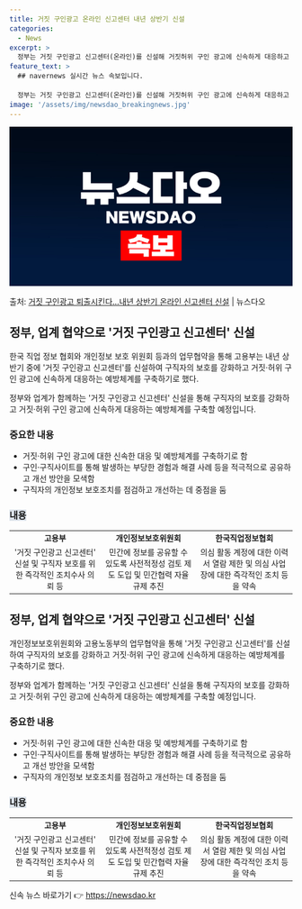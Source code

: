 ```yaml
---
title: 거짓 구인광고 온라인 신고센터 내년 상반기 신설
categories:
  - News
excerpt: >
  정부는 거짓 구인광고 신고센터(온라인)를 신설해 거짓허위 구인 광고에 신속하게 대응하고 예방하기로 했다.  …
feature_text: >
  ## navernews 실시간 뉴스 속보입니다.

  정부는 거짓 구인광고 신고센터(온라인)를 신설해 거짓허위 구인 광고에 신속하게 대응하고 예방하기로 했다.  …
image: '/assets/img/newsdao_breakingnews.jpg'
---
```


![뉴스다오 속보](/assets/img/newsdao_breakingnews.jpg)

<p>출처: <a href="https://newsdao.kr/2793" rel="dofollow">거짓 구인광고 퇴출시킨다…내년 상반기 온라인 신고센터 신설</a> | 뉴스다오</p>

<h2 data-ke-size="size26">정부, 업계 협약으로 '거짓 구인광고 신고센터' 신설</h2>

한국 직업 정보 협회와 개인정보 보호 위원회 등과의 업무협약을 통해 고용부는 내년 상반기 중에 '거짓 구인광고 신고센터'를 신설하여 구직자의 보호를 강화하고 거짓·허위 구인 광고에 신속하게 대응하는 예방체계를 구축하기로 했다.

<p data-ke-size="size16">정부와 업계가 함께하는 '거짓 구인광고 신고센터' 신설을 통해 구직자의 보호를 강화하고 거짓·허위 구인 광고에 신속하게 대응하는 예방체계를 구축할 예정입니다.</p>

<h3 data-ke-style="text-align: center;">중요한 내용</h3>

<ul>
  <li>거짓·허위 구인 광고에 대한 신속한 대응 및 예방체계를 구축하기로 함</li>
  <li>구인·구직사이트를 통해 발생하는 부당한 경험과 해결 사례 등을 적극적으로 공유하고 개선 방안을 모색함</li>
  <li>구직자의 개인정보 보호조치를 점검하고 개선하는 데 중점을 둠</li>
</ul>

<h3 data-ke-style="text-align: center;"><span style="background-color: #21538527;">내용</span></h3>
<table style="width: 100%;">
<tbody>
<tr>
<td style="text-align: center; height: 17px;"><b>고용부</b></td>
<td style="text-align: center; height: 17px;"><b>개인정보보호위원회</b></td>
<td style="text-align: center; height: 17px;"><b>한국직업정보협회</b></td>
</tr>
<tr>
<td style="text-align: center;">'거짓 구인광고 신고센터' 신설 및 구직자 보호를 위한 즉각적인 조치수사 의뢰 등</td>
<td style="text-align: center;">민간에 정보를 공유할 수 있도록 사전적정성 검토 제도 도입 및 민간협력 자율규제 추진</td>
<td style="text-align: center;">의심 활동 계정에 대한 이력서 열람 제한 및 의심 사업장에 대한 즉각적인 조치 등을 약속</td>
</tr>
</tbody>
</table>

<h2 data-ke-size="size26">정부, 업계 협약으로 '거짓 구인광고 신고센터' 신설</h2>

개인정보보호위원회와 고용노동부의 업무협약을 통해 '거짓 구인광고 신고센터'를 신설하여 구직자의 보호를 강화하고 거짓·허위 구인 광고에 신속하게 대응하는 예방체계를 구축하기로 했다.

<p data-ke-size="size16">정부와 업계가 함께하는 '거짓 구인광고 신고센터' 신설을 통해 구직자의 보호를 강화하고 거짓·허위 구인 광고에 신속하게 대응하는 예방체계를 구축할 예정입니다.</p>

<h3 data-ke-style="text-align: center;">중요한 내용</h3>

<ul>
  <li>거짓·허위 구인 광고에 대한 신속한 대응 및 예방체계를 구축하기로 함</li>
  <li>구인·구직사이트를 통해 발생하는 부당한 경험과 해결 사례 등을 적극적으로 공유하고 개선 방안을 모색함</li>
  <li>구직자의 개인정보 보호조치를 점검하고 개선하는 데 중점을 둠</li>
</ul>

<h3 data-ke-style="text-align: center;"><span style="background-color: #21538527;">내용</span></h3>
<table style="width: 100%;">
<tbody>
<tr>
<td style="text-align: center; height: 17px;"><b>고용부</b></td>
<td style="text-align: center; height: 17px;"><b>개인정보보호위원회</b></td>
<td style="text-align: center; height: 17px;"><b>한국직업정보협회</b></td>
</tr>
<tr>
<td style="text-align: center;">'거짓 구인광고 신고센터' 신설 및 구직자 보호를 위한 즉각적인 조치수사 의뢰 등</td>
<td style="text-align: center;">민간에 정보를 공유할 수 있도록 사전적정성 검토 제도 도입 및 민간협력 자율규제 추진</td>
<td style="text-align: center;">의심 활동 계정에 대한 이력서 열람 제한 및 의심 사업장에 대한 즉각적인 조치 등을 약속</td>
</tr>
</tbody>
</table> 

신속 뉴스 바로가기 👉 <a href="https://newsdao.kr" rel="dofollow">https://newsdao.kr</a>


